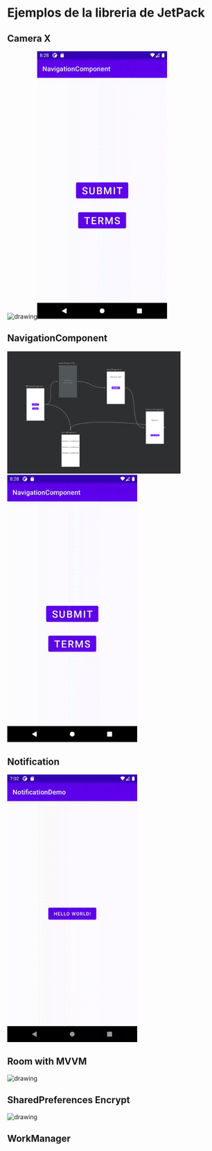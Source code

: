 # Ejemplos de la libreria de JetPack

## Camera X
<img src="CameraX/Imagenes/01.png" alt="drawing" width="400"/><img src="NavigationComponent/2.gif" alt="drawing" width="300"/>

## NavigationComponent
<img src="NavigationComponent/1.png" alt="drawing" width="400"/><img src="NavigationComponent/2.gif" alt="drawing" width="300"/>

## Notification
<img src="NotificationDemo/1.gif" alt="drawing" width="300"/>

## Room with MVVM
<img src="RoomDemo/1.gif" alt="drawing" width="300"/>

## SharedPreferences Encrypt
<img src="SharePreferencesEncrypte/01.gif" alt="drawing" width="300"/>

## WorkManager



